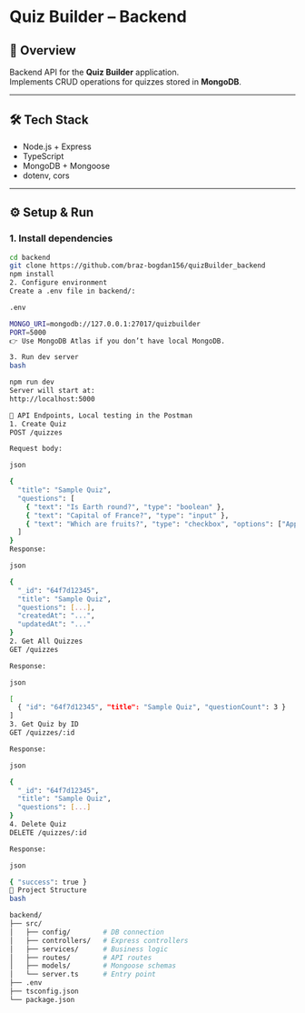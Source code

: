 # Quiz Builder – Backend

## 🚀 Overview
Backend API for the **Quiz Builder** application.  
Implements CRUD operations for quizzes stored in **MongoDB**.  

---

## 🛠 Tech Stack
- Node.js + Express
- TypeScript
- MongoDB + Mongoose
- dotenv, cors

---

## ⚙️ Setup & Run

### 1. Install dependencies
```bash
cd backend
git clone https://github.com/braz-bogdan156/quizBuilder_backend
npm install
2. Configure environment
Create a .env file in backend/:

.env

MONGO_URI=mongodb://127.0.0.1:27017/quizbuilder
PORT=5000
👉 Use MongoDB Atlas if you don’t have local MongoDB.

3. Run dev server
bash

npm run dev
Server will start at:
http://localhost:5000

📌 API Endpoints, Local testing in the Postman
1. Create Quiz
POST /quizzes

Request body:

json

{
  "title": "Sample Quiz",
  "questions": [
    { "text": "Is Earth round?", "type": "boolean" },
    { "text": "Capital of France?", "type": "input" },
    { "text": "Which are fruits?", "type": "checkbox", "options": ["Apple", "Carrot", "Banana"] }
  ]
}
Response:

json

{
  "_id": "64f7d12345",
  "title": "Sample Quiz",
  "questions": [...],
  "createdAt": "...",
  "updatedAt": "..."
}
2. Get All Quizzes
GET /quizzes

Response:

json

[
  { "id": "64f7d12345", "title": "Sample Quiz", "questionCount": 3 }
]
3. Get Quiz by ID
GET /quizzes/:id

Response:

json

{
  "_id": "64f7d12345",
  "title": "Sample Quiz",
  "questions": [...]
}
4. Delete Quiz
DELETE /quizzes/:id

Response:

json

{ "success": true }
📂 Project Structure
bash

backend/
├── src/
│   ├── config/        # DB connection
│   ├── controllers/   # Express controllers
│   ├── services/      # Business logic
│   ├── routes/        # API routes
│   ├── models/        # Mongoose schemas
│   └── server.ts      # Entry point
├── .env
├── tsconfig.json
└── package.json